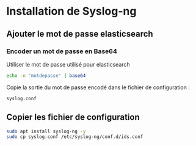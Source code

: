 # Installation de Syslog-ng

## Ajouter le mot de passe elasticsearch

### Encoder un mot de passe en Base64
Utiliser le mot de passe utilisé pour elasticsearch
```bash
echo -n "motdepasse" | base64
```
Copie la sortie du mot de passe encodé dans le fichier de configuration :
```
syslog.conf
```
## Copier les fichier de configuration

```bash
sudo apt install syslog-ng -y
sudo cp syslog.conf /etc/syslog-ng/conf.d/ids.conf
```

